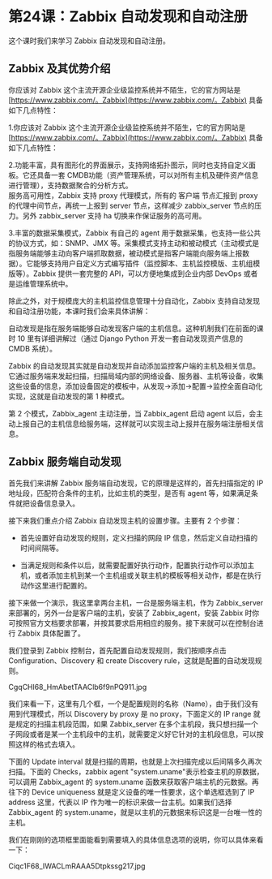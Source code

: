 # 第24课：Zabbix 自动发现和自动注册

这个课时我们来学习 Zabbix 自动发现和自动注册。

## Zabbix 及其优势介绍

你应该对 Zabbix 这个主流开源企业级监控系统并不陌生，它的官方网站是 [https://www.zabbix.com/。Zabbix](https://www.zabbix.com/。Zabbix) 具备如下几点特性：

1.你应该对 Zabbix 这个主流开源企业级监控系统并不陌生，它的官方网站是 [https://www.zabbix.com/。Zabbix](https://www.zabbix.com/。Zabbix) 具备如下几点特性：

2.功能丰富，具有图形化的界面展示，支持网络拓扑图示，同时也支持自定义面板。它还具备一套 CMDB功能（资产管理系统，可以对所有主机及硬件资产信息进行管理），支持数据聚合的分析方式。  
服务高可用性，Zabbix 支持 proxy 代理模式，所有的 客户端 节点汇报到 proxy 的代理中间节点，再统一上报到 server 节点，这样减少 zabbix\_server 节点的压力。另外 zabbix\_server 支持 ha 切换来作保证服务的高可用。

3.丰富的数据采集模式，Zabbix 有自己的 agent 用于数据采集，也支持一些公共的协议方式，如：SNMP、JMX 等。采集模式支持主动和被动模式（主动模式是指服务端能够主动向客户端抓取数据，被动模式是指客户端能向服务端上报数据）。它能够支持用户自定义方式编写插件（监控脚本、主机监控模版、主机组模版等）。Zabbix 提供一套完整的 API，可以方便地集成到企业内部 DevOps 或者是运维管理系统中。

除此之外，对于规模庞大的主机监控信息管理十分自动化，Zabbix 支持自动发现和自动注册功能，本课时我们会来具体讲解：

自动发现是指在服务端能够自动发现客户端的主机信息。这种机制我们在前面的课时 10 里有详细讲解过（通过 Django Python 开发一套自动发现资产信息的 CMDB 系统）。

Zabbix 的自动发现其实就是自动发现并自动添加监控客户端的主机及相关信息。它通过服务端来发起扫描，扫描局域内部的网络设备、服务器、主机等设备，收集这些设备的信息，添加设备固定的模板中，从发现-&gt;添加-&gt;配置-&gt;监控全面自动化实现，这就是自动发现的第 1 种模式。

第 2 个模式，Zabbix\_agent 主动注册，当 Zabbix\_agent 启动 agent 以后，会主动上报自己的主机信息给服务端，这样就可以实现主动上报并在服务端注册相关信息。

## Zabbix 服务端自动发现

首先我们来讲解 Zabbix 服务端自动发现，它的原理是这样的，首先扫描指定的 IP 地址段，匹配符合条件的主机，比如主机的类型，是否有 agent 等，如果满足条件就把设备信息录入。

接下来我们重点介绍 Zabbix 自动发现主机的设置步骤。主要有 2 个步骤：

* 首先设置好自动发现的规则，定义扫描的网段 IP 信息，然后定义自动扫描的时间间隔等。

* 当满足规则和条件以后，就需要配置好执行动作，配置执行动作可以添加主机，或者添加主机到某一个主机组或关联主机的模板等相关动作，都是在执行动作这里进行配置的。

接下来做一个演示，我这里拿两台主机，一台是服务端主机，作为 Zabbix\_server 来部署的，另外一台是客户端的主机，安装了 Zabbix\_agent，安装 Zabbix 时你可按照官方文档要求部署，并按其要求启用相应的服务。接下来就可以在控制台进行 Zabbix 具体配置了。

我们登录到 Zabbix 控制台，首先配置自动发现规则，我们按顺序点击 Configuration、Discovery 和 create Discovery rule，这就是配置的自动发现规则。

CgqCHl68_HmAbetTAAClb6f9nPQ911.jpg

我们来看一下，这里有几个框，一个是配置规则的名称（Name），由于我们没有用到代理模式，所以 Discovery by proxy 是 no proxy，下面定义的 IP range 就是规定的扫描主机段范围，如果 Zabbix_server 在多个主机段，我只想扫描一个子网段或者是某一个主机段中的主机，就需要定义好它针对的主机段信息，可以按照这样的格式去填入。

下面的 Update interval 就是扫描的周期，也就是上次扫描完成以后间隔多久再次扫描。下面的 Checks，zabbix agent "system.uname"表示检查主机的原数据，可以调用 Zabbix_agent 的 system.uname 函数来获取客户端主机的元数据。再往下的 Device uniqueness 就是定义设备的唯一性要求，这个单选框选到了 IP address 这里，代表以 IP 作为唯一的标识来做一台主机。如果我们选择 Zabbix_agent 的 system.uname，就是以主机的元数据来标识这是一台唯一性的主机。

我们在刚刚的选项框里面能看到需要填入的具体信息选项的说明，你可以具体来看一下：

Ciqc1F68_IWACLmRAAA5Dtpkssg217.jpg
